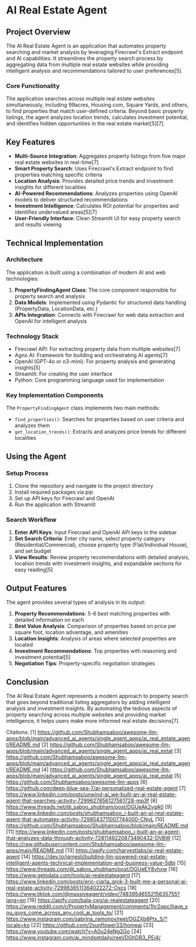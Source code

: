 # AI Real Estate Agent

## Project Overview

The AI Real Estate Agent is an application that automates property searching and market analysis by leveraging Firecrawl's Extract endpoint and AI capabilities. It streamlines the property search process by aggregating data from multiple real estate websites while providing intelligent analysis and recommendations tailored to user preferences[5].

### Core Functionality

The application searches across multiple real estate websites simultaneously, including 99acres, Housing.com, Square Yards, and others, to find properties that match user-defined criteria. Beyond basic property listings, the agent analyzes location trends, calculates investment potential, and identifies hidden opportunities in the real estate market[5][7].

## Key Features

- **Multi-Source Integration**: Aggregates property listings from five major real estate websites in real-time[7]
- **Smart Property Search**: Uses Firecrawl's Extract endpoint to find properties matching specific criteria
- **Location Analysis**: Provides detailed price trends and investment insights for different localities
- **AI-Powered Recommendations**: Analyzes properties using OpenAI models to deliver structured recommendations
- **Investment Intelligence**: Calculates ROI potential for properties and identifies undervalued areas[5][7]
- **User-Friendly Interface**: Clean Streamlit UI for easy property search and results viewing

## Technical Implementation

### Architecture

The application is built using a combination of modern AI and web technologies:

1. **PropertyFindingAgent Class**: The core component responsible for property search and analysis
2. **Data Models**: Implemented using Pydantic for structured data handling (PropertyData, LocationData, etc.)
3. **APIs Integration**: Connects with Firecrawl for web data extraction and OpenAI for intelligent analysis

### Technology Stack

- Firecrawl API: For extracting property data from multiple websites[7]
- Agno AI: Framework for building and orchestrating AI agents[7]
- OpenAI (GPT-4o or o3-mini): For property analysis and generating insights[5]
- Streamlit: For creating the user interface
- Python: Core programming language used for implementation

### Key Implementation Components

The `PropertyFindingAgent` class implements two main methods:

- `find_properties()`: Searches for properties based on user criteria and analyzes them
- `get_location_trends()`: Extracts and analyzes price trends for different localities

## Using the Agent

### Setup Process

1. Clone the repository and navigate to the project directory
2. Install required packages via pip
3. Set up API keys for Firecrawl and OpenAI
4. Run the application with Streamlit

### Search Workflow

1. **Enter API Keys**: Input Firecrawl and OpenAI API keys in the sidebar
2. **Set Search Criteria**: Enter city name, select property category (Residential/Commercial), choose property type (Flat/Individual House), and set budget
3. **View Results**: Review property recommendations with detailed analysis, location trends with investment insights, and expandable sections for easy reading[5]

## Output Features

The agent provides several types of analysis in its output:

1. **Property Recommendations**: 5-6 best matching properties with detailed information on each
2. **Best Value Analysis**: Comparison of properties based on price per square foot, location advantage, and amenities
3. **Location Insights**: Analysis of areas where selected properties are located
4. **Investment Recommendations**: Top properties with reasoning and investment potential[5]
5. **Negotiation Tips**: Property-specific negotiation strategies

## Conclusion

The AI Real Estate Agent represents a modern approach to property search that goes beyond traditional listing aggregators by adding intelligent analysis and investment insights. By automating the tedious aspects of property searching across multiple websites and providing market intelligence, it helps users make more informed real estate decisions[7].

Citations:
[1] https://github.com/Shubhamsaboo/awesome-llm-apps/blob/main/advanced_ai_agents/single_agent_apps/ai_real_estate_agent/README.md
[2] https://github.com/Shubhamsaboo/awesome-llm-apps/blob/main/advanced_ai_agents/single_agent_apps/ai_real_estat
[3] https://github.com/Shubhamsaboo/awesome-llm-apps/blob/main/advanced_ai_agents/single_agent_apps/ai_real_estate_agent/README.md
[4] https://github.com/Shubhamsaboo/awesome-llm-apps/blob/main/advanced_ai_agents/single_agent_apps/ai_real_estat
[5] https://github.com/Shubhamsaboo/awesome-llm-apps
[6] https://github.com/deep-blue-sea-7/ai-personalized-real-estate-agent
[7] https://www.linkedin.com/posts/unwind-ai_we-built-an-ai-real-estate-agent-that-searches-activity-7299627856127561728-mp3f
[8] https://www.threads.net/@_saboo_shubham/post/DGUeAk2vgA0
[9] https://www.linkedin.com/posts/shubhamsaboo_i-built-an-ai-real-estate-agent-that-automates-activity-7298543711007744000-CNyL
[10] https://github.com/Shubhamsaboo/Shubhamsaboo/blob/main/README.md
[11] https://www.linkedin.com/posts/shubhamsaboo_i-built-an-ai-agent-that-analyzes-data-through-activity-7281149220873490432-DVBW
[12] https://raw.githubusercontent.com/Shubhamsaboo/awesome-llm-apps/main/README.md
[13] https://apify.com/harvestlabs/ai-real-estate-agent
[14] https://dev.to/jamesli/building-llm-powered-real-estate-intelligent-agents-technical-implementation-and-business-value-5dbj
[15] https://www.threads.com/@_saboo_shubham/post/DGUeEY8vhxw
[16] https://www.getodata.com/tools/ai-realestateagent
[17] https://www.linkedin.com/posts/eric-ciarla_grok-3-built-me-a-personal-ai-real-estate-activity-7299836511364022272-Oxcs
[18] https://www.tiktok.com/@massiveagent/video/7483954655215635755?lang=en
[19] https://apify.com/bala-ceg/ai-realestateagent
[20] https://www.reddit.com/r/PropertyManagement/comments/1hr2qpc/have_you_guys_come_across_any_cool_ai_tools_to/
[21] https://www.instagram.com/sabrina_ramonov/reel/DGZXb8Ptx_S/?locale=ko
[22] https://github.com/2sunflower33/homeai
[23] https://www.youtube.com/watch?v=A0u24eNg2Go
[24] https://www.instagram.com/ai_mindsetdaily/reel/DGhDB3_PEi4/
